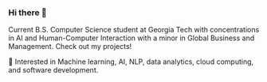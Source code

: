 ### Hi there 👋

Current B.S. Computer Science student at Georgia Tech with concentrations in AI and Human-Computer Interaction with a minor in Global Business and Management. Check out my projects!

🔭 Interested in Machine learning, AI, NLP, data analytics, cloud computing, and software development.

<!--
**shanmathig/shanmathig** is a ✨ _special_ ✨ repository because its `README.md` (this file) appears on your GitHub profile.

Here are some ideas to get you started:

- 🔭 I’m currently working on ...
- 🌱 I’m currently learning ...
- 👯 I’m looking to collaborate on ...
- 🤔 I’m looking for help with ...
- 💬 Ask me about ...
- 📫 How to reach me: ...
- 😄 Pronouns: ...
- ⚡ Fun fact: ...
-->
